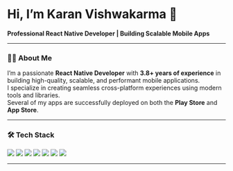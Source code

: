 # Hi, I’m Karan Vishwakarma 👋

**Professional React Native Developer | Building Scalable Mobile Apps**

---

### 👨‍💻 About Me

I’m a passionate **React Native Developer** with **3.8+ years of experience** in building high-quality, scalable, and performant mobile applications.  
I specialize in creating seamless cross-platform experiences using modern tools and libraries.  
Several of my apps are successfully deployed on both the **Play Store** and **App Store**.

---

### 🛠️ Tech Stack

<p align="left">
  <img src="https://img.shields.io/badge/React-20232A?style=for-the-badge&logo=react&logoColor=61DAFB" />
  <img src="https://img.shields.io/badge/React_Native-20232A?style=for-the-badge&logo=react&logoColor=61DAFB" />
  <img src="https://img.shields.io/badge/JavaScript-F7DF1E?style=for-the-badge&logo=javascript&logoColor=black" />
  <img src="https://img.shields.io/badge/TypeScript-007ACC?style=for-the-badge&logo=typescript&logoColor=white" />
  <img src="https://img.shields.io/badge/Redux-593D88?style=for-the-badge&logo=redux&logoColor=white" />
  <img src="https://img.shields.io/badge/TanStack%20Query-FF4154?style=for-the-badge&logo=reactquery&logoColor=white" />
  <img src="https://img.shields.io/badge/Expo-000020?style=for-the-badge&logo=expo&logoColor=white" />
</p>




---
